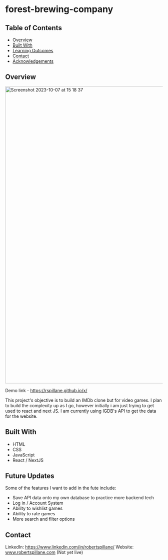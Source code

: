 # forest-brewing-company

## Table of Contents

- [Overview](#overview)
- [Built With](#built-with)
- [Learning Outcomes](#learning-outcomes)
- [Contact](#contact)
- [Acknowledgements](#acknowledgements)

## Overview

<img width="945" alt="Screenshot 2023-10-07 at 15 18 37" src="https://github.com/Rspillane/nextJS/assets/41272270/67aad3ab-3dff-4b43-81ab-f3b09cd2b394">

Demo link  - https://rspillane.github.io/x/

This project's objective is to build an IMDb clone but for video games. I plan to build the complexity up as I go, however initially i am just trying to get used to react and next JS. I am currently using IGDB's API to get the data for the website. 

## Built With

 - HTML
 - CSS
 - JavaScript
 - React / NextJS

## Future Updates
Some of the features I want to add in the fute include:
  - Save API data onto my own database to practice more backend tech
  - Log in / Account System
  - Ability to wishlist games
  - Ability to rate games
  - More search and filter options

## Contact

LinkedIn:  https://www.linkedin.com/in/robertspillane/
Website: www.robertspillane.com (Not yet live)
